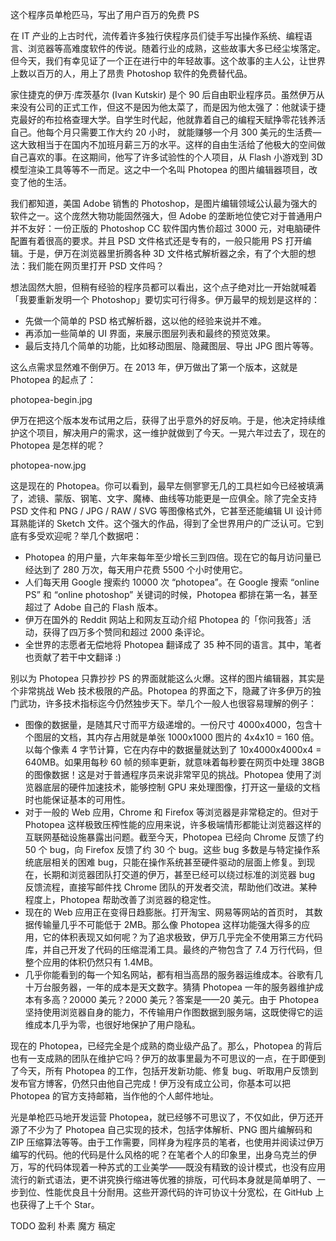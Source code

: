 这个程序员单枪匹马，写出了用户百万的免费 PS

在 IT 产业的上古时代，流传着许多独行侠程序员们徒手写出操作系统、编程语言、浏览器等高难度软件的传说。随着行业的成熟，这些故事大多已经尘埃落定。但今天，我们有幸见证了一个正在进行中的年轻故事。这个故事的主人公，让世界上数以百万的人，用上了昂贵 Photoshop 软件的免费替代品。

家住捷克的伊万·库茨基尔 (Ivan Kutskir) 是个 90 后自由职业程序员。虽然伊万从来没有公司的正式工作，但这不是因为他太菜了，而是因为他太强了：他就读于捷克最好的布拉格查理大学。自学生时代起，他就靠着自己的编程天赋挣零花钱养活自己。他每个月只需要工作大约 20 小时， 就能赚够一个月 300 美元的生活费—这大致相当于在国内不加班月薪三万的水平。这样的自由生活给了他极大的空间做自己喜欢的事。在这期间，他写了许多试验性的个人项目，从 Flash 小游戏到 3D 模型渲染工具等等不一而足。这之中一个名叫 Photopea 的图片编辑器项目，改变了他的生活。
 
我们都知道，美国 Adobe 销售的 Photoshop，是图片编辑领域公认最为强大的软件之一。这个庞然大物功能固然强大，但 Adobe 的垄断地位使它对于普通用户并不友好：一份正版的 Photoshop CC 软件国内售价超过 3000 元，对电脑硬件配置有着很高的要求。并且 PSD 文件格式还是专有的，一般只能用 PS 打开编辑。于是，伊万在浏览器里折腾各种 3D 文件格式解析器之余，有了个大胆的想法：我们能在网页里打开 PSD 文件吗？

想法固然大胆，但稍有经验的程序员都可以看出，这个点子绝对比一开始就喊着「我要重新发明一个 Photoshop」要切实可行得多。伊万最早的规划是这样的：

* 先做一个简单的 PSD 格式解析器，这以他的经验来说并不难。
* 再添加一些简单的 UI 界面，来展示图层列表和最终的预览效果。
* 最后支持几个简单的功能，比如移动图层、隐藏图层、导出 JPG 图片等等。

这么点需求显然难不倒伊万。在 2013 年，伊万做出了第一个版本，这就是 Photopea 的起点了：

photopea-begin.jpg

伊万在把这个版本发布试用之后，获得了出乎意外的好反响。于是，他决定持续维护这个项目，解决用户的需求，这一维护就做到了今天。一晃六年过去了，现在的 Photopea 是怎样的呢？

photopea-now.jpg

这是现在的 Photopea。你可以看到，最早左侧寥寥无几的工具栏如今已经被填满了，滤镜、蒙版、钢笔、文字、魔棒、曲线等功能更是一应俱全。除了完全支持 PSD 文件和 PNG / JPG / RAW / SVG 等图像格式外，它甚至还能编辑 UI 设计师耳熟能详的 Sketch 文件。这个强大的作品，得到了全世界用户的广泛认可。它到底有多受欢迎呢？举几个数据吧：

* Photopea 的用户量，六年来每年至少增长三到四倍。现在它的每月访问量已经达到了 280 万次，每天用户花费 5500 个小时使用它。
* 人们每天用 Google 搜索约 10000 次 “photopea”。在 Google 搜索 “online PS” 和 “online photoshop” 关键词的时候，Photopea 都排在第一名，甚至超过了 Adobe 自己的 Flash 版本。
* 伊万在国外的 Reddit 网站上和网友互动介绍 Photopea 的「你问我答」活动，获得了四万多个赞同和超过 2000 条评论。
* 全世界的志愿者无偿地将 Photopea 翻译成了 35 种不同的语言。其中，笔者也贡献了若干中文翻译 :)

别以为 Photopea 只靠抄抄 PS 的界面就能这么火爆。这样的图片编辑器，其实是个非常挑战 Web 技术极限的产品。Photopea 的界面之下，隐藏了许多伊万的独门武功，许多技术指标迄今仍然独步天下。举几个一般人也很容易理解的例子：

* 图像的数据量，是随其尺寸而平方级递增的。一份尺寸 4000x4000，包含十个图层的文档，其内存占用就是单张 1000x1000 图片的 4x4x10 = 160 倍。以每个像素 4 字节计算，它在内存中的数据量就达到了 10x4000x4000x4 = 640MB。如果用每秒 60 帧的频率更新，就意味着每秒要在网页中处理 38GB 的图像数据！这是对于普通程序员来说非常罕见的挑战。Photopea 使用了浏览器底层的硬件加速技术，能够控制 GPU 来处理图像，打开这一量级的文档时也能保证基本的可用性。
* 对于一般的 Web 应用，Chrome 和 Firefox 等浏览器是非常稳定的。但对于 Photopea 这样极致压榨性能的应用来说，许多极端情形都能让浏览器这样的互联网基础设施暴露出问题。截至今天，Photopea 已经向 Chrome 反馈了约 50 个 bug，向 Firefox 反馈了约 30 个 bug。这些 bug 多数是与特定操作系统底层相关的困难 bug，只能在操作系统甚至硬件驱动的层面上修复。到现在，长期和浏览器团队打交道的伊万，甚至已经可以绕过标准的浏览器 bug 反馈流程，直接写邮件找 Chrome 团队的开发者交流，帮助他们改进。某种程度上，Photopea 帮助改善了浏览器的稳定性。
* 现在的 Web 应用正在变得日趋膨胀。打开淘宝、网易等网站的首页时， 其数据传输量几乎不可能低于 2MB。那么像 Photopea 这样功能强大得多的应用，它的体积表现又如何呢？为了追求极致，伊万几乎完全不使用第三方代码库，并自己开发了代码的压缩混淆工具。最终的产物包含了 7.4 万行代码，但整个应用的体积仍然只有 1.4MB。
* 几乎你能看到的每一个知名网站，都有相当高昂的服务器运维成本。谷歌有几十万台服务器，一年的成本是天文数字。猜猜 Photopea 一年的服务器维护成本有多高？20000 美元？2000 美元？答案是——20 美元。由于 Photopea 坚持使用浏览器自身的能力，不传输用户作图数据到服务端，这既使得它的运维成本几乎为零，也很好地保护了用户隐私。

现在的 Photopea，已经完全是个成熟的商业级产品了。那么，Photopea 的背后也有一支成熟的团队在维护它吗？伊万的故事里最为不可思议的一点，在于即便到了今天，所有 Photopea 的工作，包括开发新功能、修复 bug、听取用户反馈到发布官方博客，仍然只由他自己完成！伊万没有成立公司，你基本可以把 Photopea 的官方支持邮箱，当作他的个人邮件地址。

光是单枪匹马地开发运营 Photopea，就已经够不可思议了，不仅如此，伊万还开源了不少为了 Photopea 自己实现的技术，包括字体解析、PNG 图片编解码和 ZIP 压缩算法等等。由于工作需要，同样身为程序员的笔者，也使用并阅读过伊万编写的代码。他的代码是什么风格的呢？在笔者个人的印象里，出身乌克兰的伊万，写的代码体现着一种苏式的工业美学——既没有精致的设计模式，也没有应用流行的新式语法，更不讲究换行缩进等优雅的排版，可代码本身就是简单明了、一步到位、性能优良且十分耐用。这些开源代码的许可协议十分宽松，在 GitHub 上也获得了上千个 Star。

TODO 盈利 朴素 魔方 稿定
